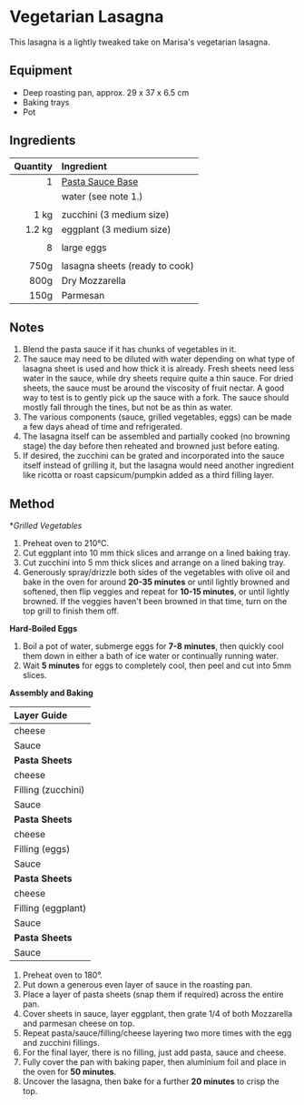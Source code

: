 # Vegetarian Lasagna 

This lasagna is a lightly tweaked take on Marisa's vegetarian lasagna.

## Equipment

* Deep roasting pan, approx. 29 x 37 x 6.5 cm
* Baking trays
* Pot

## Ingredients

| Quantity | Ingredient                         |
|---------:|:-----------------------------------|
|        1 | [Pasta Sauce Base](NonnasSauce.md) |
|          | water (see note 1.)                |
|          |                                    |
|     1 kg | zucchini (3 medium size)           |
|   1.2 kg | eggplant (3 medium size)           |
|          |                                    |
|        8 | large eggs                         |
|          |                                    |
|     750g | lasagna sheets (ready to cook)     |
|     800g | Dry Mozzarella                     |
|     150g | Parmesan                           |

## Notes

1. Blend the pasta sauce if it has chunks of vegetables in it.
2. The sauce may need to be diluted with water depending on what type of lasagna
   sheet is used and how thick it is already. Fresh sheets need less water in
   the sauce, while dry sheets require quite a thin sauce.  For dried sheets,
   the sauce must be around the viscosity of fruit nectar. A good way to test is
   to gently pick up the sauce with a fork. The sauce should mostly fall through
   the tines, but not be as thin as water.
3. The various components (sauce, grilled vegetables, eggs) can be made a few
   days ahead of time and refrigerated. 
4. The lasagna itself can be assembled and partially cooked (no browning stage)
   the day before then reheated and browned just before eating.
5. If desired, the zucchini can be grated and incorporated into the
   sauce itself instead of grilling it, but the lasagna would need another
   ingredient like ricotta or roast capsicum/pumpkin added as a third filling
   layer. 

## Method

**Grilled Vegetables*
1. Preheat oven to 210°C.
2. Cut eggplant into 10 mm thick slices and arrange on a lined baking tray.
3. Cut zucchini into 5 mm thick slices and arrange on a lined baking tray.
4. Generously spray/drizzle both sides of the vegetables with olive oil and bake
   in the oven for around **20-35 minutes** or until lightly browned and
   softened, then flip veggies and repeat for **10-15 minutes**, or until
   lightly browned. If the veggies haven't been browned in that time, turn on
   the top grill to finish them off.

**Hard-Boiled Eggs**
1. Boil a pot of water, submerge eggs for **7-8 minutes**, then quickly cool
  them down in either a bath of ice water or continually running water. 
1. Wait **5 minutes** for eggs to completely cool, then peel and cut into 5mm
   slices.

**Assembly and Baking**

| Layer Guide        |
|:-------------------|
| cheese             |
| Sauce              |
| **Pasta Sheets**   |
| cheese             |
| Filling (zucchini) |
| Sauce              |
| **Pasta Sheets**   |
| cheese             |
| Filling (eggs)     |
| Sauce              |
| **Pasta Sheets**   |
| cheese             |
| Filling (eggplant) |
| Sauce              |
| **Pasta Sheets**   |
| Sauce              |

1. Preheat oven to 180°.
2. Put down a generous even layer of sauce in the roasting pan.
3. Place a layer of pasta sheets (snap them if required) across the entire pan.
4. Cover sheets in sauce, layer eggplant, then grate 1/4 of both Mozzarella and
   parmesan cheese on top. 
5. Repeat pasta/sauce/filling/cheese layering two more times with the egg and
   zucchini fillings.
6. For the final layer, there is no filling, just add pasta, sauce and cheese.
7. Fully cover the pan with baking paper, then aluminium foil and place in the
   oven for **50 minutes**.
8. Uncover the lasagna, then bake for a further **20 minutes** to crisp
   the top.
